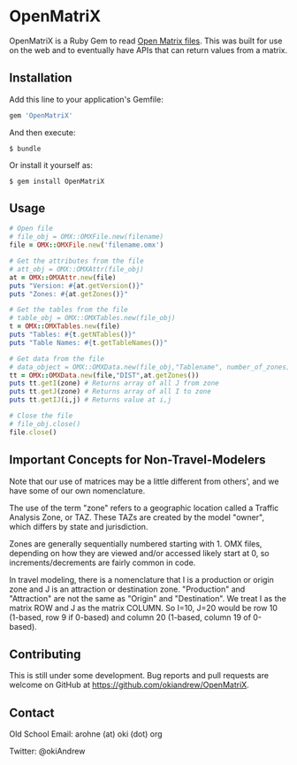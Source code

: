 # OpenMatriX

OpenMatriX is a Ruby Gem to read [Open Matrix files](https://sites.google.com/site/openmodeldata/). This was built for use on the web and to eventually have APIs that can return values from a matrix.

## Installation

Add this line to your application's Gemfile:

```ruby
gem 'OpenMatriX'
```

And then execute:

    $ bundle

Or install it yourself as:

    $ gem install OpenMatriX

## Usage

```ruby
# Open file
# file_obj = OMX::OMXFile.new(filename)
file = OMX::OMXFile.new('filename.omx')

# Get the attributes from the file
# att_obj = OMX::OMXAttr(file_obj)
at = OMX::OMXAttr.new(file)
puts "Version: #{at.getVersion()}"
puts "Zones: #{at.getZones()}"

# Get the tables from the file
# table_obj = OMX::OMXTables.new(file_obj)
t = OMX::OMXTables.new(file)
puts "Tables: #{t.getNTables()}"
puts "Table Names: #{t.getTableNames()}"

# Get data from the file
# data_object = OMX::OMXData.new(file_obj,"Tablename", number_of_zones)
tt = OMX::OMXData.new(file,"DIST",at.getZones())
puts tt.getI(zone) # Returns array of all J from zone
puts tt.getJ(zone) # Returns array of all I to zone
puts tt.getIJ(i,j) # Returns value at i,j

# Close the file
# file_obj.close()
file.close()
```

## Important Concepts for Non-Travel-Modelers

Note that our use of matrices may be a little different from others', and we
have some of our own nomenclature.

The use of the term "zone" refers to a geographic location called a Traffic
Analysis Zone, or TAZ.  These TAZs are created by the model "owner", which
differs by state and jurisdiction.

Zones are generally sequentially numbered starting with 1.  OMX files, depending
on how they are viewed and/or accessed likely start at 0, so increments/decrements
are fairly common in code.

In travel modeling, there is a nomenclature that I is a production or origin
zone and J is an attraction or destination zone.  "Production" and "Attraction"
are not the same as "Origin" and "Destination".  We treat I as the matrix ROW and
J as the matrix COLUMN.  So I=10, J=20 would be row 10 (1-based, row 9 if 0-based)
and column 20 (1-based, column 19 of 0-based).

## Contributing

This is still under some development.  Bug reports and pull requests are welcome on GitHub at https://github.com/okiandrew/OpenMatriX.  

## Contact

Old School Email: arohne (at) oki (dot) org

Twitter: @okiAndrew
